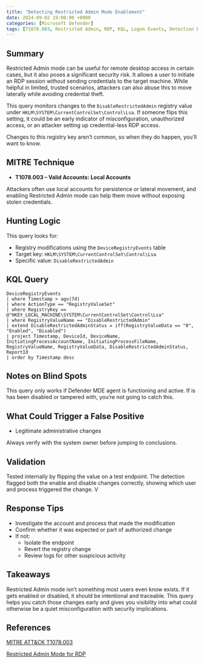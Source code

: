 ```yaml
---
title: "Detecting Restricted Admin Mode Enablement"
date: 2024-09-02 19:00:00 +0000
categories: [Microsoft Defender]
tags: [T1078.003, Restricted Admin, RDP, KQL, Logon Events, Detection Engineering]
---
```


## Summary

Restricted Admin mode can be useful for remote desktop access in certain cases, but it also poses a significant security risk. It allows a user to initiate an RDP session without sending  credentials to the target machine. While helpful in limited, trusted scenarios, attackers can also abuse this to move laterally while avoiding credential theft.

This query monitors changes to the `DisableRestrictedAdmin` registry value under `HKLM\SYSTEM\CurrentControlSet\Control\Lsa`. If someone flips this setting, it could be an early indicator of misconfiguration, unauthorized access, or an attacker setting up credential-less RDP access.

Changes to this registry key aren’t common, so when they do happen, you’ll want to know.

## MITRE Technique

- **T1078.003 – Valid Accounts: Local Accounts**

Attackers often use local accounts for persistence or lateral movement, and enabling Restricted Admin mode can help them move without exposing stolen credentials.

## Hunting Logic

This query looks for:

- Registry modifications using the `DeviceRegistryEvents` table
- Target key: `HKLM\SYSTEM\CurrentControlSet\Control\Lsa`
- Specific value: `DisableRestrictedAdmin`

## KQL Query

```kql
DeviceRegistryEvents
| where Timestamp > ago(7d)
| where ActionType == "RegistryValueSet"
| where RegistryKey == @"HKEY_LOCAL_MACHINE\SYSTEM\CurrentControlSet\Control\Lsa"
| where RegistryValueName == "DisableRestrictedAdmin"
| extend DisableRestrictedAdminStatus = iff(RegistryValueData == "0", "Enabled", "Disabled")
| project Timestamp, DeviceId, DeviceName, InitiatingProcessAccountName, InitiatingProcessFileName, RegistryValueName, RegistryValueData, DisableRestrictedAdminStatus, ReportId
| order by Timestamp desc
```

## Notes on Blind Spots

This query only works if Defender MDE agent is functioning and active. If is has been disabled or tampered with, you’re not going to catch this.

## What Could Trigger a False Positive

- Legitimate administrative changes

Always verify with the system owner before jumping to conclusions.

## Validation

Tested internally by flipping the value on a test endpoint. The detection flagged both the enable and disable changes correctly, showing which user and process triggered the change. V

## Response Tips

- Investigate the account and process that made the modification
- Confirm whether it was expected or part of authorized change
- If not:
  - Isolate the endpoint
  - Revert the registry change 
  - Review logs for other suspicious activity

## Takeaways

Restricted Admin mode isn’t something most users even know exists. If it gets enabled or disabled, it should be intentional and traceable. This query helps you catch those changes early and gives you visibility into what could otherwise be a quiet misconfiguration with security implications.

## References

[MITRE ATT&CK T1078.003](https://attack.mitre.org/techniques/T1078/003/)

[Restricted Admin Mode for RDP](https://www.redteaming.org/rdpkerberos.html)

